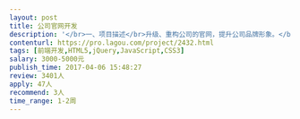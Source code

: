 ```yaml
---                
layout: post       
title: 公司官网开发           
description: '</br>一、项目描述</br>升级、重构公司的官网，提升公司品牌形象。</br>官网：www.wuliang.hk</br>二、参考网站</br>http://www.chingmi.com</br>http://www.dji.com/cn</br>https://www.tsinova.com/</br>https://www.meizu.com/accessory/tvbox.html</br>三、目前公司官网只做产品展示，不需要后台管理功能。</br>'     
contenturl: https://pro.lagou.com/project/2432.html      
tags: [前端开发,HTML5,jQuery,JavaScript,CSS3]            
salary: 3000-5000元          
publish_time: 2017-04-06 15:48:27         
review: 3401人                   
apply: 47人                   
recommend: 3人                   
time_range: 1-2周              
---                 
```

